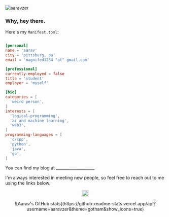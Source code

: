<p align="left">
  <img src="https://komarev.com/ghpvc/?username=aaravzer" alt="aaravzer" />
</p>

<h3>Why, hey there.</h3>

Here's my `Manifest.toml`:

```toml

[personal]
name = 'aarav'
city = 'pittsburg, pa'
email = 'magnifed1234 "at" gmail.com'

[professional]
currently-employed = false
title = 'student'
employer = 'myself'

[bio]
categories = [
  'weird person',
]
interests = [
  'logical-programming',
  'ai and machine learning',
  'web3',
]
programming-languages = [
  'c/cpp',
  'python',
  'java',
  'go',
]

```

You can find my blog at ___________________

I'm always interested in meeting new people, so feel free to reach out to me using the links below.

<p align="center">
  <a href="mailto:magnifed1234@gmail.com"><img src="https://image.flaticon.com/icons/svg/725/725643.svg" height="20" width="20" /></a>
</p>

<p align="center">
![Aarav's GitHub stats](https://github-readme-stats.vercel.app/api?username=aaravzer&theme=gotham&show_icons=true)




